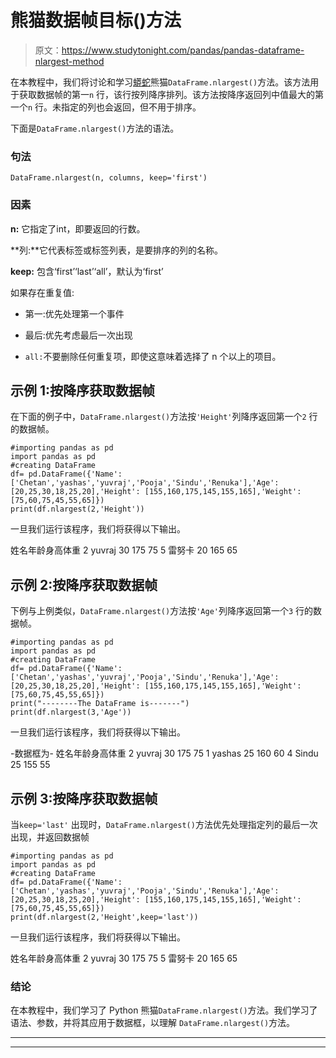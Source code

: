 # 熊猫数据帧目标()方法

> 原文：<https://www.studytonight.com/pandas/pandas-dataframe-nlargest-method>

在本教程中，我们将讨论和学习[蟒蛇](https://www.studytonight.com/python/getting-started-with-python)熊猫`DataFrame.nlargest()`方法。该方法用于获取数据帧的第一`n` 行，该行按列降序排列。该方法按降序返回列中值最大的第一个`n` 行。未指定的列也会返回，但不用于排序。

下面是`DataFrame.nlargest()`方法的语法。

### 句法

```
DataFrame.nlargest(n, columns, keep='first')
```

### 因素

**n:** 它指定了int，即要返回的行数。

**列:**它代表标签或标签列表，是要排序的列的名称。

**keep:** 包含‘first’‘last’‘all’，默认为‘first’

如果存在重复值:

*   第一:优先处理第一个事件

*   最后:优先考虑最后一次出现

*   `all:`不要删除任何重复项，即使这意味着选择了 n 个以上的项目。

## 示例 1:按降序获取数据帧

在下面的例子中，`DataFrame.nlargest()`方法按`'Height'`列降序返回第一个`2` 行的数据帧。

```
#importing pandas as pd
import pandas as pd
#creating DataFrame
df= pd.DataFrame({'Name':['Chetan','yashas','yuvraj','Pooja','Sindu','Renuka'],'Age':  [20,25,30,18,25,20],'Height': [155,160,175,145,155,165],'Weight': [75,60,75,45,55,65]})
print(df.nlargest(2,'Height'))
```

一旦我们运行该程序，我们将获得以下输出。

姓名年龄身高体重
2 yuvraj 30 175 75
5 雷努卡 20 165 65

## 示例 2:按降序获取数据帧

下例与上例类似，`DataFrame.nlargest()`方法按`'Age'`列降序返回第一个`3` 行的数据帧。

```
#importing pandas as pd
import pandas as pd
#creating DataFrame
df= pd.DataFrame({'Name':['Chetan','yashas','yuvraj','Pooja','Sindu','Renuka'],'Age':  [20,25,30,18,25,20],'Height': [155,160,175,145,155,165],'Weight': [75,60,75,45,55,65]})
print("--------The DataFrame is-------")
print(df.nlargest(3,'Age'))
```

一旦我们运行该程序，我们将获得以下输出。

-数据框为-
姓名年龄身高体重
2 yuvraj 30 175 75
1 yashas 25 160 60
4 Sindu 25 155 55

## 示例 3:按降序获取数据帧

当`keep='last'` 出现时，`DataFrame.nlargest()`方法优先处理指定列的最后一次出现，并返回数据帧

```
#importing pandas as pd
import pandas as pd
#creating DataFrame
df= pd.DataFrame({'Name':['Chetan','yashas','yuvraj','Pooja','Sindu','Renuka'],'Age':  [20,25,30,18,25,20],'Height': [155,160,175,145,155,165],'Weight': [75,60,75,45,55,65]})
print(df.nlargest(2,'Height',keep='last'))
```

一旦我们运行该程序，我们将获得以下输出。

姓名年龄身高体重
2 yuvraj 30 175 75
5 雷努卡 20 165 65

### 结论

在本教程中，我们学习了 Python 熊猫`DataFrame.nlargest()`方法。我们学习了语法、参数，并将其应用于数据框，以理解 `DataFrame.nlargest()`方法。

* * *

* * *